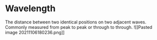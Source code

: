 # Wavelength
The distance between two identical positions on two adjacent waves. Commonly measured from peak to peak or through to through.
![[Pasted image 20211106180236.png]]
